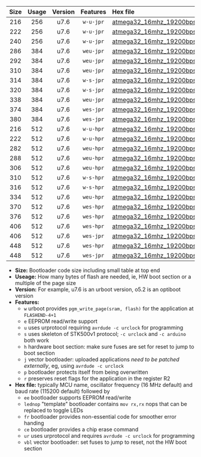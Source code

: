 |Size|Usage|Version|Features|Hex file|
|:-:|:-:|:-:|:-:|:--|
|216|256|u7.6|`w-u-jpr`|[atmega32_16mhz_19200bps_ur_vbl.hex](https://raw.githubusercontent.com/stefanrueger/urboot/main/bootloaders/atmega32/fcpu_16mhz/19200_bps/atmega32_16mhz_19200bps_ur_vbl.hex)|
|222|256|u7.6|`w-u-jpr`|[atmega32_16mhz_19200bps_lednop_ur_vbl.hex](https://raw.githubusercontent.com/stefanrueger/urboot/main/bootloaders/atmega32/fcpu_16mhz/19200_bps/atmega32_16mhz_19200bps_lednop_ur_vbl.hex)|
|240|256|u7.6|`w-u-jpr`|[atmega32_16mhz_19200bps_lednop_fr_ur_vbl.hex](https://raw.githubusercontent.com/stefanrueger/urboot/main/bootloaders/atmega32/fcpu_16mhz/19200_bps/atmega32_16mhz_19200bps_lednop_fr_ur_vbl.hex)|
|286|384|u7.6|`weu-jpr`|[atmega32_16mhz_19200bps_ee_ur_vbl.hex](https://raw.githubusercontent.com/stefanrueger/urboot/main/bootloaders/atmega32/fcpu_16mhz/19200_bps/atmega32_16mhz_19200bps_ee_ur_vbl.hex)|
|292|384|u7.6|`weu-jpr`|[atmega32_16mhz_19200bps_ee_lednop_ur_vbl.hex](https://raw.githubusercontent.com/stefanrueger/urboot/main/bootloaders/atmega32/fcpu_16mhz/19200_bps/atmega32_16mhz_19200bps_ee_lednop_ur_vbl.hex)|
|310|384|u7.6|`weu-jpr`|[atmega32_16mhz_19200bps_ee_lednop_fr_ur_vbl.hex](https://raw.githubusercontent.com/stefanrueger/urboot/main/bootloaders/atmega32/fcpu_16mhz/19200_bps/atmega32_16mhz_19200bps_ee_lednop_fr_ur_vbl.hex)|
|314|384|u7.6|`w-s-jpr`|[atmega32_16mhz_19200bps_vbl.hex](https://raw.githubusercontent.com/stefanrueger/urboot/main/bootloaders/atmega32/fcpu_16mhz/19200_bps/atmega32_16mhz_19200bps_vbl.hex)|
|320|384|u7.6|`w-s-jpr`|[atmega32_16mhz_19200bps_lednop_vbl.hex](https://raw.githubusercontent.com/stefanrueger/urboot/main/bootloaders/atmega32/fcpu_16mhz/19200_bps/atmega32_16mhz_19200bps_lednop_vbl.hex)|
|338|384|u7.6|`weu-jpr`|[atmega32_16mhz_19200bps_ee_lednop_fr_ce_ur_vbl.hex](https://raw.githubusercontent.com/stefanrueger/urboot/main/bootloaders/atmega32/fcpu_16mhz/19200_bps/atmega32_16mhz_19200bps_ee_lednop_fr_ce_ur_vbl.hex)|
|374|384|u7.6|`wes-jpr`|[atmega32_16mhz_19200bps_ee_vbl.hex](https://raw.githubusercontent.com/stefanrueger/urboot/main/bootloaders/atmega32/fcpu_16mhz/19200_bps/atmega32_16mhz_19200bps_ee_vbl.hex)|
|380|384|u7.6|`wes-jpr`|[atmega32_16mhz_19200bps_ee_lednop_vbl.hex](https://raw.githubusercontent.com/stefanrueger/urboot/main/bootloaders/atmega32/fcpu_16mhz/19200_bps/atmega32_16mhz_19200bps_ee_lednop_vbl.hex)|
|216|512|u7.6|`w-u-hpr`|[atmega32_16mhz_19200bps_ur.hex](https://raw.githubusercontent.com/stefanrueger/urboot/main/bootloaders/atmega32/fcpu_16mhz/19200_bps/atmega32_16mhz_19200bps_ur.hex)|
|222|512|u7.6|`w-u-hpr`|[atmega32_16mhz_19200bps_lednop_ur.hex](https://raw.githubusercontent.com/stefanrueger/urboot/main/bootloaders/atmega32/fcpu_16mhz/19200_bps/atmega32_16mhz_19200bps_lednop_ur.hex)|
|282|512|u7.6|`weu-hpr`|[atmega32_16mhz_19200bps_ee_ur.hex](https://raw.githubusercontent.com/stefanrueger/urboot/main/bootloaders/atmega32/fcpu_16mhz/19200_bps/atmega32_16mhz_19200bps_ee_ur.hex)|
|288|512|u7.6|`weu-hpr`|[atmega32_16mhz_19200bps_ee_lednop_ur.hex](https://raw.githubusercontent.com/stefanrueger/urboot/main/bootloaders/atmega32/fcpu_16mhz/19200_bps/atmega32_16mhz_19200bps_ee_lednop_ur.hex)|
|306|512|u7.6|`weu-hpr`|[atmega32_16mhz_19200bps_ee_lednop_fr_ur.hex](https://raw.githubusercontent.com/stefanrueger/urboot/main/bootloaders/atmega32/fcpu_16mhz/19200_bps/atmega32_16mhz_19200bps_ee_lednop_fr_ur.hex)|
|310|512|u7.6|`w-s-hpr`|[atmega32_16mhz_19200bps.hex](https://raw.githubusercontent.com/stefanrueger/urboot/main/bootloaders/atmega32/fcpu_16mhz/19200_bps/atmega32_16mhz_19200bps.hex)|
|316|512|u7.6|`w-s-hpr`|[atmega32_16mhz_19200bps_lednop.hex](https://raw.githubusercontent.com/stefanrueger/urboot/main/bootloaders/atmega32/fcpu_16mhz/19200_bps/atmega32_16mhz_19200bps_lednop.hex)|
|334|512|u7.6|`weu-hpr`|[atmega32_16mhz_19200bps_ee_lednop_fr_ce_ur.hex](https://raw.githubusercontent.com/stefanrueger/urboot/main/bootloaders/atmega32/fcpu_16mhz/19200_bps/atmega32_16mhz_19200bps_ee_lednop_fr_ce_ur.hex)|
|370|512|u7.6|`wes-hpr`|[atmega32_16mhz_19200bps_ee.hex](https://raw.githubusercontent.com/stefanrueger/urboot/main/bootloaders/atmega32/fcpu_16mhz/19200_bps/atmega32_16mhz_19200bps_ee.hex)|
|376|512|u7.6|`wes-hpr`|[atmega32_16mhz_19200bps_ee_lednop.hex](https://raw.githubusercontent.com/stefanrueger/urboot/main/bootloaders/atmega32/fcpu_16mhz/19200_bps/atmega32_16mhz_19200bps_ee_lednop.hex)|
|406|512|u7.6|`wes-hpr`|[atmega32_16mhz_19200bps_ee_lednop_fr.hex](https://raw.githubusercontent.com/stefanrueger/urboot/main/bootloaders/atmega32/fcpu_16mhz/19200_bps/atmega32_16mhz_19200bps_ee_lednop_fr.hex)|
|406|512|u7.6|`wes-jpr`|[atmega32_16mhz_19200bps_ee_lednop_fr_vbl.hex](https://raw.githubusercontent.com/stefanrueger/urboot/main/bootloaders/atmega32/fcpu_16mhz/19200_bps/atmega32_16mhz_19200bps_ee_lednop_fr_vbl.hex)|
|448|512|u7.6|`wes-hpr`|[atmega32_16mhz_19200bps_ee_lednop_fr_ce.hex](https://raw.githubusercontent.com/stefanrueger/urboot/main/bootloaders/atmega32/fcpu_16mhz/19200_bps/atmega32_16mhz_19200bps_ee_lednop_fr_ce.hex)|
|448|512|u7.6|`wes-jpr`|[atmega32_16mhz_19200bps_ee_lednop_fr_ce_vbl.hex](https://raw.githubusercontent.com/stefanrueger/urboot/main/bootloaders/atmega32/fcpu_16mhz/19200_bps/atmega32_16mhz_19200bps_ee_lednop_fr_ce_vbl.hex)|

- **Size:** Bootloader code size including small table at top end
- **Useage:** How many bytes of flash are needed, ie, HW boot section or a multiple of the page size
- **Version:** For example, u7.6 is an urboot version, o5.2 is an optiboot version
- **Features:**
  + `w` urboot provides `pgm_write_page(sram, flash)` for the application at `FLASHEND-4+1`
  + `e` EEPROM read/write support
  + `u` uses urprotocol requiring `avrdude -c urclock` for programming
  + `s` uses skeleton of STK500v1 protocol; `-c urclock` and `-c arduino` both work
  + `h` hardware boot section: make sure fuses are set for reset to jump to boot section
  + `j` vector bootloader: uploaded applications *need to be patched externally*, eg, using `avrdude -c urclock`
  + `p` bootloader protects itself from being overwritten
  + `r` preserves reset flags for the application in the register R2
- **Hex file:** typically MCU name, oscillator frequency (16 MHz default) and baud rate (115200 default) followed by
  + `ee` bootloader supports EEPROM read/write
  + `lednop` "template" bootloader contains `mov rx,rx` nops that can be replaced to toggle LEDs
  + `fr` bootloader provides non-essential code for smoother error handing
  + `ce` bootloader provides a chip erase command
  + `ur` uses urprotocol and requires `avrdude -c urclock` for programming
  + `vbl` vector bootloader: set fuses to jump to reset, not the HW boot section
